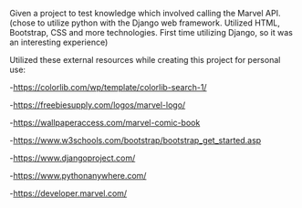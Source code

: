 Given a project to test knowledge which involved calling the Marvel API. (chose to utilize python with the Django web framework. Utilized HTML, Bootstrap, CSS and more technologies. First time utilizing Django, so it was an interesting experience)

Utilized these external resources while creating this project for personal use:

-https://colorlib.com/wp/template/colorlib-search-1/

-https://freebiesupply.com/logos/marvel-logo/

-https://wallpaperaccess.com/marvel-comic-book

-https://www.w3schools.com/bootstrap/bootstrap_get_started.asp

-https://www.djangoproject.com/

-https://www.pythonanywhere.com/

-https://developer.marvel.com/
